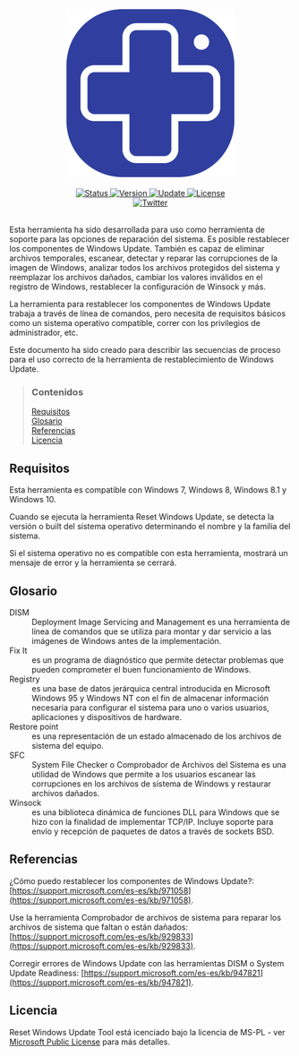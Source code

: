 <div align="center">
	<a href="https://www.wureset.com/">
		<img src="https://github.com/ManuelGil/Reset-Windows-Update-Tool/blob/master/docs/images/wureset.png?raw=true" alt="Logo" height="300" width="300">
	</a>
</div>
<br />
<div align="center">
	<a href="https://github.com/ManuelGil/Reset-Windows-Update-Tool#changelog">
		<img src="https://img.shields.io/badge/stability-stable-green.svg" alt="Status">
	</a>
	<a href="https://github.com/ManuelGil/Reset-Windows-Update-Tool#changelog">
		<img src="https://img.shields.io/badge/release-v11.0.0.8-blue.svg" alt="Version">
	</a>
	<a href="https://github.com/ManuelGil/Reset-Windows-Update-Tool#changelog">
		<img src="https://img.shields.io/badge/update-april-yellowgreen.svg" alt="Update">
	</a>
	<a href="#license">
		<img src="https://img.shields.io/badge/license-MS--PL%20License-green.svg" alt="License">
	</a>
</div>
<div align="center">
	<a href="https://twitter.com/intent/follow?screen_name=wureset">
		<img src="https://img.shields.io/twitter/follow/wureset.svg?style=social" alt="Twitter">
	</a>
</div>
<br />

Esta herramienta ha sido desarrollada para uso como herramienta de soporte para las opciones de reparación del sistema. Es posible restablecer los componentes de Windows Update. También es capaz de eliminar archivos temporales, escanear, detectar y reparar las corrupciones de la imagen de Windows, analizar todos los archivos protegidos del sistema y reemplazar los archivos dañados, cambiar los valores inválidos en el registro de Windows, restablecer la configuración de Winsock y más.

La herramienta para restablecer los componentes de Windows Update trabaja a través de línea de comandos, pero necesita de requisitos básicos como un sistema operativo compatible, correr con los privilegios de administrador, etc.

Este documento ha sido creado para describir las secuencias de proceso para el uso correcto de la herramienta de restablecimiento de Windows Update.


> ### Contenidos
> 
> [Requisitos](#requisitos) <br />
> [Glosario](#glosario) <br />
> [Referencias](#referencias) <br />
> [Licencia](#licencia)


## Requisitos

Esta herramienta es compatible con Windows 7, Windows 8, Windows 8.1 y Windows 10.

Cuando se ejecuta la herramienta Reset Windows Update, se detecta la versión o built del sistema operativo determinando el nombre y la familia del sistema.

Si el sistema operativo no es compatible con esta herramienta, mostrará un mensaje de error y la herramienta se cerrará.


## Glosario

<dl>
<dt>DISM</dt>
<dd>Deployment Image Servicing and Management es una herramienta de línea de comandos que se utiliza para montar y dar servicio a las imágenes de Windows antes de la implementación.</dd>
<dt>Fix It</dt>
<dd>es un programa de diagnóstico que permite detectar problemas que pueden comprometer el buen funcionamiento de Windows.</dd>
<dt>Registry</dt>
<dd>es una base de datos jerárquica central introducida en Microsoft Windows 95 y Windows NT con el fin de almacenar información necesaria para configurar el sistema para uno o varios usuarios, aplicaciones y dispositivos de hardware.</dd>
<dt>Restore point</dt>
<dd>es una representación de un estado almacenado de los archivos de sistema del equipo.</dd>
<dt>SFC</dt>
<dd>System File Checker o Comprobador de Archivos del Sistema es una utilidad de Windows que permite a los usuarios escanear las corrupciones en los archivos de sistema de Windows y restaurar archivos dañados.</dd>
<dt>Winsock</dt>
<dd>es una biblioteca dinámica de funciones DLL para Windows que se hizo con la finalidad de implementar TCP/IP. Incluye soporte para envío y recepción de paquetes de datos a través de sockets BSD.</dd>
</dl>


## Referencias

¿Cómo puedo restablecer los componentes de Windows Update?: [https://support.microsoft.com/es-es/kb/971058](https://support.microsoft.com/es-es/kb/971058).

Use la herramienta Comprobador de archivos de sistema para reparar los archivos de sistema que faltan o están dañados: [https://support.microsoft.com/es-es/kb/929833](https://support.microsoft.com/es-es/kb/929833).

Corregir errores de Windows Update con las herramientas DISM o System Update Readiness: [https://support.microsoft.com/es-es/kb/947821](https://support.microsoft.com/es-es/kb/947821).


## Licencia

Reset Windows Update Tool está icenciado bajo la licencia de MS-PL - ver [Microsoft Public License](https://opensource.org/licenses/MS-PL) para más detalles.
